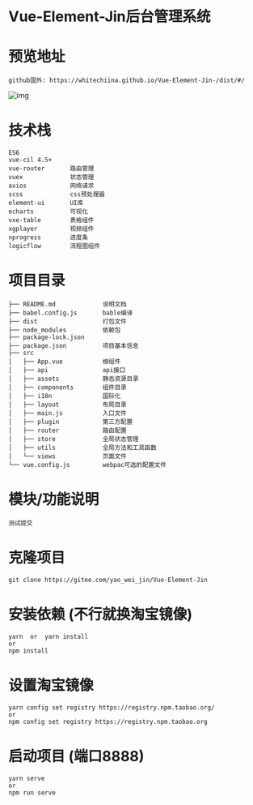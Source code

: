 # Vue-Element-Jin后台管理系统

# 预览地址
```
github国外: https://whitechiina.github.io/Vue-Element-Jin-/dist/#/
```
![img](https://gitee.com/yao_wei_jin/Vue-Element-Jin/raw/master/src/assets/images/cover.png)

# 技术栈
```
ES6  
vue-cil 4.5+  
vue-router       路由管理
vuex             状态管理
axios            网络请求
scss             css预处理器
element-ui       UI库
echarts          可视化
vxe-table        表格组件
xgplayer         视频组件
nprogress        进度条
logicflow        流程图组件
```

# 项目目录
```
├── README.md             说明文档
├── babel.config.js       bable编译
├── dist                  打包文件
├── node_modules          依赖包
├── package-lock.json     
├── package.json          项目基本信息
├── src 
│   ├── App.vue           根组件
│   ├── api               api接口
│   ├── assets            静态资源目录
│   ├── components        组件目录
│   ├── i18n              国际化
│   ├── layout            布局目录
│   ├── main.js           入口文件
│   ├── plugin            第三方配置
│   ├── router            路由配置
│   ├── store             全局状态管理
│   ├── utils             全局方法和工具函数
│   └── views             页面文件
└── vue.config.js         webpac可选的配置文件
```

# 模块/功能说明
```
测试提交
```

# 克隆项目
```
git clone https://gitee.com/yao_wei_jin/Vue-Element-Jin
```

# 安装依赖 (不行就换淘宝镜像)
```
yarn  or  yarn install
or
npm install
```

# 设置淘宝镜像
```
yarn config set registry https://registry.npm.taobao.org/
or
npm config set registry https://registry.npm.taobao.org

```

# 启动项目 (端口8888)
```
yarn serve
or
npm run serve
```